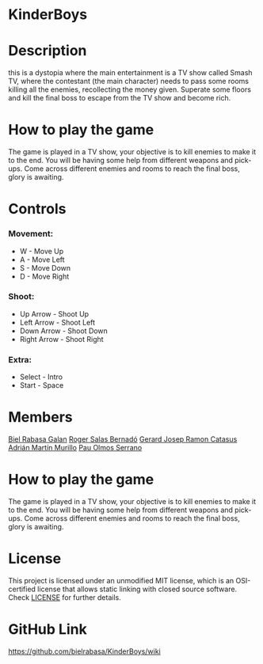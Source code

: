# KinderBoys


# Description

this is a dystopia where the main entertainment is a TV show called Smash TV, where the contestant (the main character) needs to pass some rooms killing all the enemies, recollecting the money given.
Superate some floors and kill the final boss to escape from the TV show and become rich.



# How to play the game

The game is played in a TV show, your objective is to kill enemies to make it to the end. 
You will be having some help from different weapons and pick-ups.
Come across different enemies and rooms to reach the final boss, glory is awaiting.


# Controls

### Movement:
* W - Move Up
* A - Move Left
* S - Move Down
* D - Move Right

### Shoot:
* Up Arrow - Shoot Up
* Left Arrow - Shoot Left
* Down Arrow - Shoot Down
* Right Arrow - Shoot Right

### Extra:
* Select - Intro
* Start - Space

# Members

[Biel Rabasa Galan](https://github.com/bielrabasa)
[Roger Salas Bernadó](https://github.com/Draquian)
[Gerard Josep Ramon Catasus](https://github.com/kramtron)
[Adrián Martín Murillo](https://github.com/Astrorey776)
[Pau Olmos Serrano](https://github.com/PauOlmos)

# How to play the game

The game is played in a TV show, your objective is to kill enemies to make it to the end. 
You will be having some help from different weapons and pick-ups.
Come across different enemies and rooms to reach the final boss, glory is awaiting.

# License

This project is licensed under an unmodified MIT license, which is an OSI-certified license that allows static linking with closed source software. 
Check [LICENSE](LICENSE) for further details.


# GitHub Link

https://github.com/bielrabasa/KinderBoys/wiki